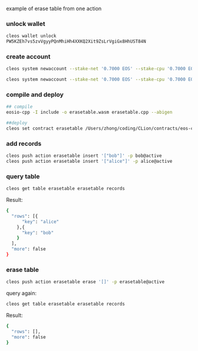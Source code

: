 example of erase table from one action



### unlock wallet

```bash
cleos wallet unlock
PW5KZEh7vs5zvVgyyPQnMhiHh4XXKQ2Xit9ZsLrVgiGx8HhUST84N
```



### create account

```bash
cleos system newaccount --stake-net '0.7000 EOS' --stake-cpu '0.7000 EOS' --buy-ram-kbytes 20480000 eosio erasetable EOS6MRyAjQq8ud7hVNYcfnVPJqcVpscN5So8BhtHuGYqET5GDW5CV

cleos system newaccount --stake-net '0.7000 EOS' --stake-cpu '0.7000 EOS' --buy-ram-kbytes 20480000 eosio bob EOS6MRyAjQq8ud7hVNYcfnVPJqcVpscN5So8BhtHuGYqET5GDW5CV
```



### compile and deploy

```bash
## compile
eosio-cpp -I include -o erasetable.wasm erasetable.cpp --abigen

##deploy
cleos set contract erasetable /Users/zhong/coding/CLion/contracts/eos-contract-example/02-erase-table erasetable.wasm erasetable.abi
```



### add records

```bash
cleos push action erasetable insert '["bob"]' -p bob@active
cleos push action erasetable insert '["alice"]' -p alice@active
```



### query table

```bash
cleos get table erasetable erasetable records
```

Result:

```bash
{
  "rows": [{
      "key": "alice"
    },{
      "key": "bob"
    }
  ],
  "more": false
}
```



### erase table

```bash
cleos push action erasetable erase '[]' -p erasetable@active
```



query again:

```bash
cleos get table erasetable erasetable records
```



Result:

```bash
{
  "rows": [],
  "more": false
}
```









